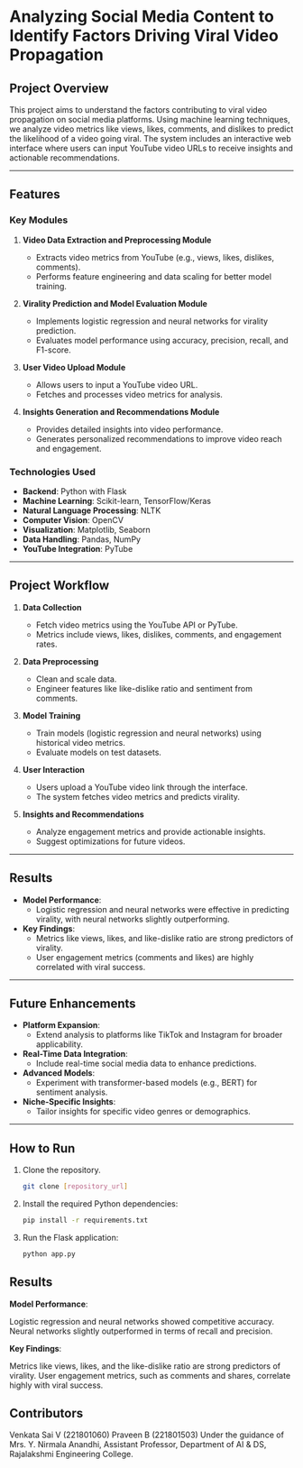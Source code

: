 # Analyzing Social Media Content to Identify Factors Driving Viral Video Propagation

## Project Overview

This project aims to understand the factors contributing to viral video propagation on social media platforms. Using machine learning techniques, we analyze video metrics like views, likes, comments, and dislikes to predict the likelihood of a video going viral. The system includes an interactive web interface where users can input YouTube video URLs to receive insights and actionable recommendations.

---

## Features

### Key Modules
1. **Video Data Extraction and Preprocessing Module**
   - Extracts video metrics from YouTube (e.g., views, likes, dislikes, comments).
   - Performs feature engineering and data scaling for better model training.

2. **Virality Prediction and Model Evaluation Module**
   - Implements logistic regression and neural networks for virality prediction.
   - Evaluates model performance using accuracy, precision, recall, and F1-score.

3. **User Video Upload Module**
   - Allows users to input a YouTube video URL.
   - Fetches and processes video metrics for analysis.

4. **Insights Generation and Recommendations Module**
   - Provides detailed insights into video performance.
   - Generates personalized recommendations to improve video reach and engagement.

### Technologies Used
- **Backend**: Python with Flask
- **Machine Learning**: Scikit-learn, TensorFlow/Keras
- **Natural Language Processing**: NLTK
- **Computer Vision**: OpenCV
- **Visualization**: Matplotlib, Seaborn
- **Data Handling**: Pandas, NumPy
- **YouTube Integration**: PyTube

---

## Project Workflow

1. **Data Collection**
   - Fetch video metrics using the YouTube API or PyTube.
   - Metrics include views, likes, dislikes, comments, and engagement rates.

2. **Data Preprocessing**
   - Clean and scale data.
   - Engineer features like like-dislike ratio and sentiment from comments.

3. **Model Training**
   - Train models (logistic regression and neural networks) using historical video metrics.
   - Evaluate models on test datasets.

4. **User Interaction**
   - Users upload a YouTube video link through the interface.
   - The system fetches video metrics and predicts virality.

5. **Insights and Recommendations**
   - Analyze engagement metrics and provide actionable insights.
   - Suggest optimizations for future videos.

---

## Results

- **Model Performance**:
  - Logistic regression and neural networks were effective in predicting virality, with neural networks slightly outperforming.
- **Key Findings**:
  - Metrics like views, likes, and like-dislike ratio are strong predictors of virality.
  - User engagement metrics (comments and likes) are highly correlated with viral success.

---

## Future Enhancements

- **Platform Expansion**:
  - Extend analysis to platforms like TikTok and Instagram for broader applicability.
- **Real-Time Data Integration**:
  - Include real-time social media data to enhance predictions.
- **Advanced Models**:
  - Experiment with transformer-based models (e.g., BERT) for sentiment analysis.
- **Niche-Specific Insights**:
  - Tailor insights for specific video genres or demographics.

---

## How to Run

1. Clone the repository.
   ```bash
   git clone [repository_url]
   
2. Install the required Python dependencies:
    ```bash
    pip install -r requirements.txt
3. Run the Flask application:
   ```bash
   python app.py

## Results

**Model Performance**:

Logistic regression and neural networks showed competitive accuracy.
Neural networks slightly outperformed in terms of recall and precision.

**Key Findings**:

Metrics like views, likes, and the like-dislike ratio are strong predictors of virality.
User engagement metrics, such as comments and shares, correlate highly with viral success.

## Contributors
Venkata Sai V (221801060)
Praveen B (221801503)
Under the guidance of Mrs. Y. Nirmala Anandhi, Assistant Professor, Department of AI & DS, Rajalakshmi Engineering College.
